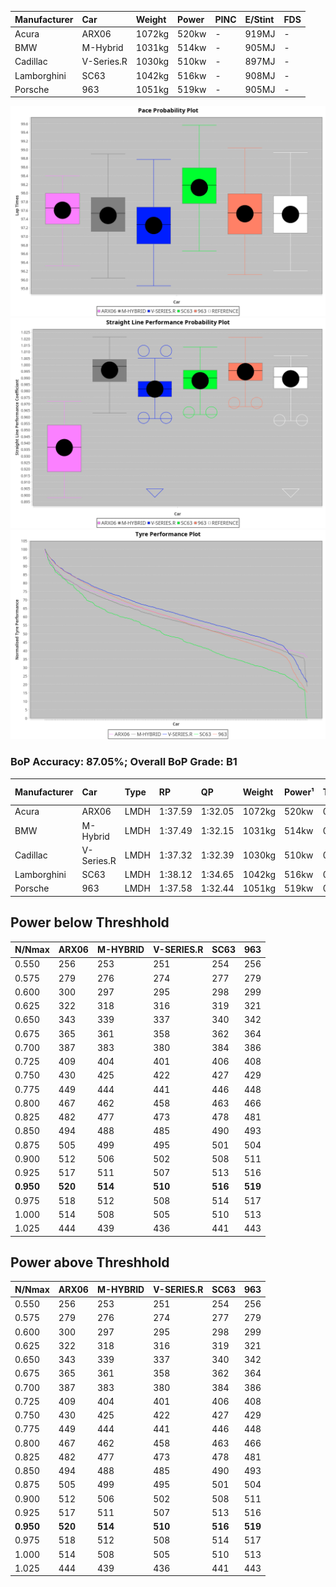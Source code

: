 | Manufacturer | Car        | Weight | Power | PINC    | E/Stint | FDS     |
|:-|:-|:-|:-|:-|:-|:-|
| Acura        | ARX06      | 1072kg | 520kw |    -    | 919MJ   |    -    |
| BMW          | M-Hybrid   | 1031kg | 514kw |    -    | 905MJ   |    -    |
| Cadillac     | V-Series.R | 1030kg | 510kw |    -    | 897MJ   |    -    |
| Lamborghini  | SC63       | 1042kg | 516kw |    -    | 908MJ   |    -    |
| Porsche      | 963        | 1051kg | 519kw |    -    | 905MJ   |    -    |

![PACECHART](./IMG/OFFICIAL.png)
![STRAIGHTLINEPERFORMANCECHART](./IMG/OFFICIAL_sp.png)
![TYREPERFORMANCECHART](./IMG/OFFICIAL_tw.png)

### BoP Accuracy: 87.05%; Overall BoP Grade: B1
| Manufacturer | Car        | Type | RP      | QP      | Weight | Power¹ | Threshhold | PINC    | Power² | E/Stint | AVG Vmax  | FDS     | RDLC | L/Stint | BOP-Grade | Model Accuracy | Model Points | Match%  | SimDiff |
|:-|:-|:-|:-|:-|:-|:-|:-|:-|:-|:-|:-|:-|:-|:-|:-|:-|:-|:-|:-|
| Acura        | ARX06      | LMDH | 1:37.59 | 1:32.05 | 1072kg | 520kw  | 0.0kph     |    -    | 520kw  |  919MJ  | 309.36kph |    -    | 1.00 | 29      | +C1       | 100.00%        | 995          | 75.09%  | ±0.02s  |
| BMW          | M-Hybrid   | LMDH | 1:37.49 | 1:32.15 | 1031kg | 514kw  | 0.0kph     |    -    | 514kw  |  905MJ  | 320.56kph |    -    | 1.03 | 29      | ~A1       | 93.77%         | 1672         | 98.07%  | ±0.11s  |
| Cadillac     | V-Series.R | LMDH | 1:37.32 | 1:32.39 | 1030kg | 510kw  | 0.0kph     |    -    | 510kw  |  897MJ  | 316.63kph |    -    | 1.03 | 29      | -A2       | 83.12%         | 1921         | 94.25%  | ±0.09s  |
| Lamborghini  | SC63       | LMDH | 1:38.12 | 1:34.65 | 1042kg | 516kw  | 0.0kph     |    -    | 516kw  |  908MJ  | 318.73kph |    -    | 1.04 | 29      | +D1       | 95.82%         | 459          | 67.86%  | #       |
| Porsche      | 963        | LMDH | 1:37.58 | 1:32.44 | 1051kg | 519kw  | 0.0kph     |    -    | 519kw  |  905MJ  | 319.43kph |    -    | 1.01 | 29      | ~A1       | 81.02%         | 5243         | 100.00% | ±0.06s  |

## Power below Threshhold
| N/Nmax    | ARX06   | M-HYBRID | V-SERIES.R | SC63    | 963     |
|:-|:-|:-|:-|:-|:-|
|  0.550    |  256    |  253     |  251       |  254    |  256    |
|  0.575    |  279    |  276     |  274       |  277    |  279    |
|  0.600    |  300    |  297     |  295       |  298    |  299    |
|  0.625    |  322    |  318     |  316       |  319    |  321    |
|  0.650    |  343    |  339     |  337       |  340    |  342    |
|  0.675    |  365    |  361     |  358       |  362    |  364    |
|  0.700    |  387    |  383     |  380       |  384    |  386    |
|  0.725    |  409    |  404     |  401       |  406    |  408    |
|  0.750    |  430    |  425     |  422       |  427    |  429    |
|  0.775    |  449    |  444     |  441       |  446    |  448    |
|  0.800    |  467    |  462     |  458       |  463    |  466    |
|  0.825    |  482    |  477     |  473       |  478    |  481    |
|  0.850    |  494    |  488     |  485       |  490    |  493    |
|  0.875    |  505    |  499     |  495       |  501    |  504    |
|  0.900    |  512    |  506     |  502       |  508    |  511    |
|  0.925    |  517    |  511     |  507       |  513    |  516    |
| **0.950** | **520** | **514**  | **510**    | **516** | **519** |
|  0.975    |  518    |  512     |  508       |  514    |  517    |
|  1.000    |  514    |  508     |  505       |  510    |  513    |
|  1.025    |  444    |  439     |  436       |  441    |  443    |

## Power above Threshhold
| N/Nmax    | ARX06   | M-HYBRID | V-SERIES.R | SC63    | 963     |
|:-|:-|:-|:-|:-|:-|
|  0.550    |  256    |  253     |  251       |  254    |  256    |
|  0.575    |  279    |  276     |  274       |  277    |  279    |
|  0.600    |  300    |  297     |  295       |  298    |  299    |
|  0.625    |  322    |  318     |  316       |  319    |  321    |
|  0.650    |  343    |  339     |  337       |  340    |  342    |
|  0.675    |  365    |  361     |  358       |  362    |  364    |
|  0.700    |  387    |  383     |  380       |  384    |  386    |
|  0.725    |  409    |  404     |  401       |  406    |  408    |
|  0.750    |  430    |  425     |  422       |  427    |  429    |
|  0.775    |  449    |  444     |  441       |  446    |  448    |
|  0.800    |  467    |  462     |  458       |  463    |  466    |
|  0.825    |  482    |  477     |  473       |  478    |  481    |
|  0.850    |  494    |  488     |  485       |  490    |  493    |
|  0.875    |  505    |  499     |  495       |  501    |  504    |
|  0.900    |  512    |  506     |  502       |  508    |  511    |
|  0.925    |  517    |  511     |  507       |  513    |  516    |
| **0.950** | **520** | **514**  | **510**    | **516** | **519** |
|  0.975    |  518    |  512     |  508       |  514    |  517    |
|  1.000    |  514    |  508     |  505       |  510    |  513    |
|  1.025    |  444    |  439     |  436       |  441    |  443    |
